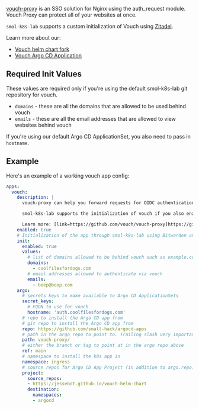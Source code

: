 [vouch-proxy](https://github.com/vouch/vouch-proxy) is an SSO solution for Nginx using the auth_request module. Vouch Proxy can protect all of your websites at once.

`smol-k8s-lab` supports a custom initialization of Vouch using [Zitadel](/k8s_apps/zitadel.md).

Learn more about our:

- [Vouch helm chart fork](https://jessebot.github.io/vouch-helm-chart)
- [Vouch Argo CD Application](https://github.com/small-hack/argocd-apps/tree/main/vouch-proxy)

## Required Init Values
These values are required only if you're using the default smol-k8s-lab git repository for vouch.

- `domains` - these are all the domains that are allowed to be used behind vouch
- `emails` - these are all the email addresses that are allowed to view websites behind vouch

If you're using our default Argo CD ApplicationSet, you also need to pass in `hostname`.

## Example

Here's an example of a working vouch app config:

```yaml
apps:
  vouch:
    description: |
      vouch-proxy can help you forward requests for OIDC authentication to any ingress source that doesn't already have it. Super useful for web pages like prometheus's UI.

      smol-k8s-lab supports the initialization of vouch if you also enable zitadel by creating OIDC applications and credentials and your vouch-proxy kubernetes secret.

      Learn more: [link=https://github.com/vouch/vouch-proxy]https://github.com/vouch/vouch-proxy[/link]
    enabled: true
    # Initialization of the app through smol-k8s-lab using Bitwarden and/or k8s secrets
    init:
      enabled: true
      values:
        # list of domains allowed to be behind vouch such as example.com
        domains:
          - coolfilesfordogs.com
        # email addresses allowed to authenticate via vouch
        emails:
          - beep@boop.com
    argo:
      # secrets keys to make available to Argo CD ApplicationSets
      secret_keys:
        # FQDN to use for vouch
        hostname: 'auth.coolfilesfordogs.com'
      # repo to install the Argo CD app from
      # git repo to install the Argo CD app from
      repo: https://github.com/small-hack/argocd-apps
      # path in the argo repo to point to. Trailing slash very important!
      path: vouch-proxy/
      # either the branch or tag to point at in the argo repo above
      ref: main
      # namespace to install the k8s app in
      namespace: ingress
      # source repos for Argo CD App Project (in addition to argo.repo)
      project:
        source_repos:
        - https://jessebot.github.io/vouch-helm-chart
        destination:
          namespaces:
          - argocd
```
